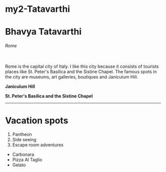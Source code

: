 # my2-Tatavarthi
# Bhavya Tatavarthi
###### Rome
<br> Rome is the capital city of Italy. I like this city because it consists of tourists places like St. Peter's Basilica and the Sistine Chapel. The famous spots in the city are museums, art galleries, boutiques and Janiculum Hill.<br>

**Janiculum Hill**<br>

**St. Peter's Basilica and the Sistine Chapel**<br>

---
# Vacation spots
1. Pantheon
1. Side seeing
1. Escape room adventures

* Carbonara
* Pizza Al Taglio
* Gelato






